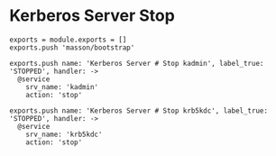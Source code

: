 
# Kerberos Server Stop

    exports = module.exports = []
    exports.push 'masson/bootstrap'

    exports.push name: 'Kerberos Server # Stop kadmin', label_true: 'STOPPED', handler: ->
      @service
        srv_name: 'kadmin'
        action: 'stop'

    exports.push name: 'Kerberos Server # Stop krb5kdc', label_true: 'STOPPED', handler: ->
      @service
        srv_name: 'krb5kdc'
        action: 'stop'
